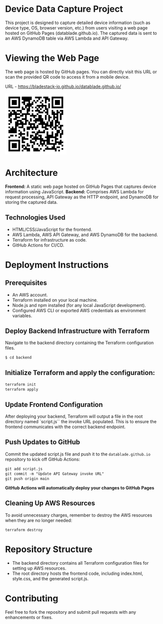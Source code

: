 # Device Data Capture Project
This project is designed to capture detailed device information (such as device type, OS, browser version, etc.) from users visiting a web page hosted on GitHub Pages (datablade.github.io). The captured data is sent to an AWS DynamoDB table via AWS Lambda and API Gateway.

# Viewing the Web Page
The web page is hosted by GitHub pages. You can directly visit this URL or scan the provided QR code to access it from a mobile device.

URL - https://bladestack-io.github.io/datablade.github.io/

<img src="images/datablade_qr_code.png" width="200" height="200" alt="QR Code">

# Architecture
**Frontend:** A static web page hosted on GitHub Pages that captures device information using JavaScript.
**Backend:** Comprises AWS Lambda for request processing, API Gateway as the HTTP endpoint, and DynamoDB for storing the captured data.

## Technologies Used
- HTML/CSS/JavaScript for the frontend.
- AWS Lambda, AWS API Gateway, and AWS DynamoDB for the backend.
- Terraform for infrastructure as code.
- GitHub Actions for CI/CD.

# Deployment Instructions

## Prerequisites
- An AWS account.
- Terraform installed on your local machine.
- Node.js and npm installed (for any local JavaScript development).
- Configured AWS CLI or exported AWS credentials as environment variables.

## Deploy Backend Infrastructure with Terraform
Navigate to the backend directory containing the Terraform configuration files.

```
$ cd backend
```

## Initialize Terraform and apply the configuration:
```
terraform init
terraform apply
```

## Update Frontend Configuration
After deploying your backend, Terraform will output a file in the root directory named `script.js`` the invoke URL populated. This is to ensure the frontend communicates with the correct backend endpoint.

## Push Updates to GitHub
Commit the updated script.js file and push it to the `datablade.github.io` repository to kick off GitHub Actions:

```
git add script.js
git commit -m "Update API Gateway invoke URL"
git push origin main
```

**GitHub Actions will automatically deploy your changes to GitHub Pages**

## Cleaning Up AWS Resources
To avoid unnecessary charges, remember to destroy the AWS resources when they are no longer needed:
```
terraform destroy
```

# Repository Structure
- The backend directory contains all Terraform configuration files for setting up AWS resources.
- The root directory hosts the frontend code, including index.html, style.css, and the generated script.js.

# Contributing
Feel free to fork the repository and submit pull requests with any enhancements or fixes.